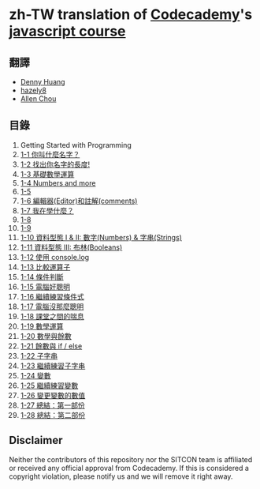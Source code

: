 zh-TW translation of [Codecademy](http://www.codecademy.com/)'s [javascript course](https://codecademy.com/learn/javascript)
===========================================================================

翻譯
----

* [Denny Huang](https://github.com/denny0223)
* [hazely8](https://github.com/hazely8)
* [Allen Chou](https://github.com/s3131212)


目錄
----
1. Getting Started with Programming
  1. [1-1 你叫什麼名字？](1-1_what-is-your-name.md)
  2. [1-2 找出你名字的長度!](1-2_Discover-the-length.md)
  3. [1-3 基礎數學運算](1-3_Basic-math.md)
  4. [1-4 Numbers and more](1-4_Numbers-and-more.md)
  5. [1-5 ](1-5_)
  6. [1-6 編輯器(Editor)和註解(comments)](1-6_Editor-and-comments.md)
  7. [1-7 我在學什麼？](1-7_What-am-I-learning.md)
  8. [1-8 ](1-8_)
  9. [1-9 ](1-9_)
  10. [1-10 資料型態 I & II: 數字(Numbers) & 字串(Strings)](1-10_Data-Types-I-and-II-Numbers-and-Strings.md)
  11. [1-11 資料型態 III: 布林(Booleans)](1-11_Data-Type-III-Booleans.md)
  12. [1-12 使用 console.log](1-12_Using_console_log.md)
  13. [1-13 比較運算子](1-13_comparisons.md)
  14. [1-14 條件判斷](1-14_decisions_decisions.md)
  15. [1-15 電腦好聰明](1-15_computers_are_smart.md)
  16. [1-16 繼續練習條件式](1-16_more_practice_with_conditionals.md)
  17. [1-17 電腦沒那麼聰明](1-17_computers_arent_that_smart.md)
  18. [1-18 課堂之間的喘息](1-18_mid_lesson_breather.md)
  19. [1-19 數學運算](1-19_math.md)
  20. [1-20 數學與餘數](1-20_math_and_the_modulo.md)
  21. [1-21 餘數與 if / else](1-21_modulo_and_if_else.md)
  22. [1-22 子字串](1-22_substrings.md)
  23. [1-23 繼續練習子字串](1-23_more_substring_practice.md)
  24. [1-24 變數](1-24_variables.md)
  25. [1-25 繼續練習變數](1-25_more_variable_practice.md)
  26. [1-26 變更變數的數值](1-26_change_variable_values.md)
  27. [1-27 總結：第一部份](1-27_conclusion_part_1.md)
  28. [1-28 總結：第二部份](1-28_conclusion_part_2.md)

Disclaimer
----------
Neither the contributors of this repository nor the SITCON team is affiliated or received any official approval from Codecademy.
If this is considered a copyright violation, please notify us and we will remove it right away.
